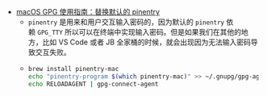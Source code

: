 - [macOS GPG 使用指南：替换默认的 pinentry](https://blog.zebedy.com/post/cb9ee24d.html#%E6%9B%BF%E6%8D%A2%E9%BB%98%E8%AE%A4-pinentry)
	- `pinentry` 是用来和用户交互输入密码的，因为默认的 `pinentry` 依赖 `GPG_TTY` 所以可以在终端中实现输入密码。但是如果我们在其他的地方，比如 VS Code 或者 JB 全家桶的时候，就会出现因为无法输入密码导致交互失败。
	- ```sh
	  brew install pinentry-mac
	  echo "pinentry-program $(which pinentry-mac)" >> ~/.gnupg/gpg-agent.conf
	  echo RELOADAGENT | gpg-connect-agent
	  ```